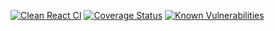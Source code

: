 [![Clean React CI](https://github.com/ItaloLeandro02/clean-react/actions/workflows/test.yml/badge.svg)](https://github.com/ItaloLeandro02/clean-react/actions/workflows/test.yml)
[![Coverage Status](https://coveralls.io/repos/github/ItaloLeandro02/clean-react/badge.svg?branch=main)](https://coveralls.io/github/ItaloLeandro02/clean-react?branch=main)
[![Known Vulnerabilities](https://snyk.io/test/github/italoleandro02/clean-react/badge.svg)](https://snyk.io/test/github/italoleandro02/clean-react)
